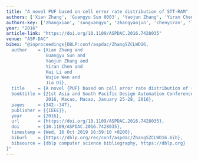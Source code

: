 ```yaml
---
title: "A novel PUF based on cell error rate distribution of STT-RAM"
authors: ['Xian Zhang', 'Guangyu Sun 0003', 'Yaojun Zhang', 'Yiran Chen', 'Hai Li 0001', 'Wujie Wen', 'Jia Di']
authors-key: ['zhangxian', 'sunguangyu', 'zhangyaojun', 'chenyiran', 'lihai', 'wenwujie', 'dijia']
year: "2016"
article-link: "https://doi.org/10.1109/ASPDAC.2016.7428035"
venue: "ASP-DAC"
bibex: "@inproceedings{DBLP:conf/aspdac/ZhangSZCLWD16,
  author    = {Xian Zhang and
               Guangyu Sun and
               Yaojun Zhang and
               Yiran Chen and
               Hai Li and
               Wujie Wen and
               Jia Di},
  title     = {A novel {PUF} based on cell error rate distribution of {STT-RAM}},
  booktitle = {21st Asia and South Pacific Design Automation Conference, {ASP-DAC}
               2016, Macao, Macao, January 25-28, 2016},
  pages     = {342--347},
  publisher = {{IEEE}},
  year      = {2016},
  url       = {https://doi.org/10.1109/ASPDAC.2016.7428035},
  doi       = {10.1109/ASPDAC.2016.7428035},
  timestamp = {Wed, 16 Oct 2019 16:59:10 +0200},
  biburl    = {https://dblp.org/rec/conf/aspdac/ZhangSZCLWD16.bib},
  bibsource = {dblp computer science bibliography, https://dblp.org}
}"
---
```

